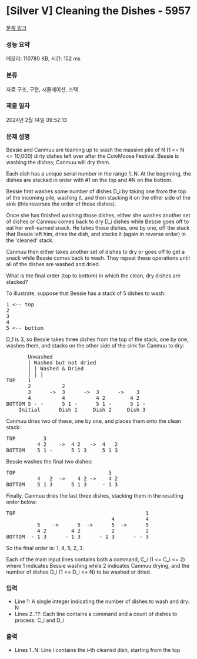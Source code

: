 # [Silver V] Cleaning the Dishes - 5957 

[문제 링크](https://www.acmicpc.net/problem/5957) 

### 성능 요약

메모리: 110780 KB, 시간: 152 ms

### 분류

자료 구조, 구현, 시뮬레이션, 스택

### 제출 일자

2024년 2월 14일 09:52:13

### 문제 설명

<p>Bessie and Canmuu are teaming up to wash the massive pile of N (1 <= N <= 10,000) dirty dishes left over after the CowMoose Festival. Bessie is washing the dishes; Canmuu will dry them.</p>

<p>Each dish has a unique serial number in the range 1..N. At the beginning, the dishes are stacked in order with #1 on the top and #N on the bottom.</p>

<p>Bessie first washes some number of dishes D_i by taking one from the top of the incoming pile, washing it, and then stacking it on the other side of the sink (this reverses the order of those dishes).</p>

<p>Once she has finished washing those dishes, either she washes another set of dishes or Canmuu comes back to dry D_i dishes while Bessie goes off to eat her well-earned snack. He takes those dishes, one by one, off the stack that Bessie left him, dries the dish, and stacks it (again in reverse order) in the 'cleaned' stack.</p>

<p>Canmuu then either takes another set of dishes to dry or goes off to get a snack while Bessie comes back to wash. They repeat these operations until all of the dishes are washed and dried.</p>

<p>What is the final order (top to bottom) in which the clean, dry dishes are stacked?</p>

<p>To illustrate, suppose that Bessie has a stack of 5 dishes to wash:</p>

<pre>1 <-- top
2
3
4
5 <-- bottom</pre>

<p>D_1 is 3, so Bessie takes three dishes from the top of the stack, one by one, washes them, and stacks on the other side of the sink for Canmuu to dry:</p>

<pre>       Unwashed
       | Washed but not dried
       | | Washed & Dried
       | | |
TOP    1             
       2          2   
       3      ->  3      ->  3      ->    3   
       4          4          4 2        4 2 
BOTTOM 5 - -      5 1 -      5 1 -      5 1 -
    Initial      Dish 1     Dish 2     Dish 3</pre>

<p>Canmuu dries two of these, one by one, and places them onto the clean stack:</p>

<pre>TOP         3                   
          4 2    ->  4 2   ->  4   2
BOTTOM    5 1 -      5 1 3     5 1 3</pre>

<p>Bessie washes the final two dishes:</p>

<pre>TOP                              5
          4   2  ->    4 2 ->    4 2
BOTTOM    5 1 3      5 1 3     - 1 3</pre>

<p>Finally, Canmuu dries the last three dishes, stacking them in the resulting order below:</p>

<pre>TOP                                          1
                                  4          4
          5    ->      5  ->      5  ->      5
          4 2        4 2          2          2
BOTTOM  - 1 3      - 1 3      - 1 3      - - 3</pre>

<p>So the final order is: 1, 4, 5, 2, 3.</p>

<p>Each of the main input lines contains both a command, C_i (1 <= C_i <= 2) where 1 indicates Bessie washing while 2 indicates Canmuu drying, and the number of dishes D_i (1 <= D_i <= N) to be washed or dried.</p>

### 입력 

 <ul>
	<li>Line 1: A single integer indicating the number of dishes to wash and dry: N</li>
	<li>Lines 2..??: Each line contains a command and a count of dishes to process: C_i and D_i</li>
</ul>

<p> </p>

### 출력 

 <ul>
	<li>Lines 1..N: Line i contains the i-th cleaned dish, starting from the top</li>
</ul>

<p> </p>

